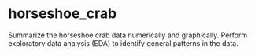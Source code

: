 # horseshoe_crab
Summarize the horseshoe crab data numerically and graphically. Perform exploratory data analysis (EDA) to identify general patterns in the data.
